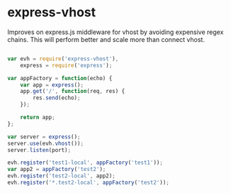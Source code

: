 express-vhost
=============

Improves on express.js middleware for vhost by avoiding expensive regex chains.  This will perform better and scale more than connect vhost.

``` javascript

var evh = require('express-vhost'),
	express = require('express');

var appFactory = function(echo) {
	var app = express();
	app.get('/', function(req, res) {
		res.send(echo);
	});

	return app;
};

var server = express();
server.use(evh.vhost());
server.listen(port);

evh.register('test1-local', appFactory('test1'));
var app2 = appFactory('test2');
evh.register('test2-local', app2);
evh.register('*.test2-local', appFactory('test2'));

```